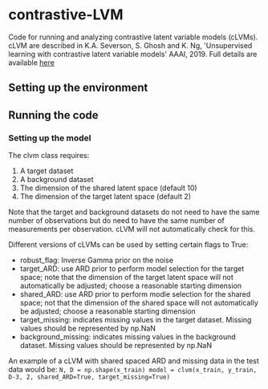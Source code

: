 # contrastive-LVM
Code for running and analyzing contrastive latent variable models (cLVMs). cLVM are described in K.A. Severson, S. Ghosh and K. Ng, 'Unsupervised learning with contrastive latent variable models' AAAI, 2019. Full details are available [here](https://arxiv.org/pdf/1811.06094.pdf)

## Setting up the environment

## Running the code

### Setting up the model
The clvm class requires:
1. A target dataset
2. A background dataset
3. The dimension of the shared latent space (default 10)
4. The dimension of the target latent space (default 2)

Note that the target and background datasets do not need to have the same number of observations but do need to have the same number of measurements per observation. cLVM will not automatically check for this.

Different versions of cLVMs can be used by setting certain flags to True:
* robust_flag: Inverse Gamma prior on the noise
* target_ARD: use ARD prior to perform model selection for the target space; note that the dimension of the target latent space 
 will not automatically be adjusted; choose a reasonable starting dimension
* shared_ARD: use ARD prior to perform modle selection for the shared space; not that the dimension of the shared space will not automatically be adjusted; choose a reasonable starting dimension
* target_missing: indicates missing values in the target dataset. Missing values should be represented by np.NaN
* background_missing: indicates missing values in the background dataset. Missing values should be represented by np.NaN

An example of a cLVM with shared spaced ARD and missing data in the test data would be:
`N, D = np.shape(x_train)
model = clvm(x_train, y_train, D-3, 2, shared_ARD=True, target_missing=True)`
